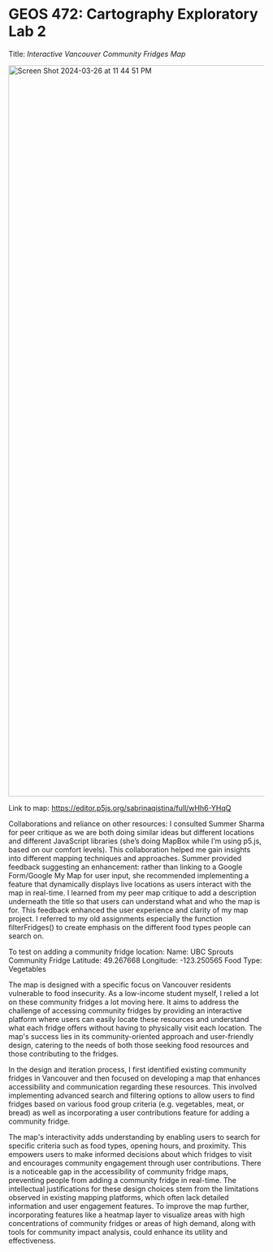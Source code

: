 # GEOS 472: Cartography Exploratory Lab 2
Title: *Interactive Vancouver Community Fridges Map*

<img width="1440" alt="Screen Shot 2024-03-26 at 11 44 51 PM" src="https://github.com/nursabrinaqistina/lab-2/assets/156841767/fbb08e1a-c7c5-4128-aaf0-d8ae75eb3d4f">

Link to map: https://editor.p5js.org/sabrinaqistina/full/wHh6-YHqQ

Collaborations and reliance on other resources: I consulted Summer Sharma for peer critique as we are both doing similar ideas but different locations and different JavaScript libraries (she’s doing MapBox while I’m using p5.js, based on our comfort levels). This collaboration helped me gain insights into different mapping techniques and approaches. Summer provided feedback suggesting an enhancement: rather than linking to a Google Form/Google My Map for user input, she recommended implementing a feature that dynamically displays live locations as users interact with the map in real-time. I learned from my peer map critique to add a description underneath the title so that users can understand what and who the map is for. This feedback enhanced the user experience and clarity of my map project. I referred to my old assignments especially the function filterFridges() to create emphasis on the different food types people can search on.

To test on adding a community fridge location:
Name: UBC Sprouts Community Fridge
Latitude: 49.267668
Longitude: -123.250565
Food Type: Vegetables

The map is designed with a specific focus on Vancouver residents vulnerable to food insecurity. As a low-income student myself, I relied a lot on these community fridges a lot moving here. It aims to address the challenge of accessing community fridges by providing an interactive platform where users can easily locate these resources and understand what each fridge offers without having to physically visit each location. The map's success lies in its community-oriented approach and user-friendly design, catering to the needs of both those seeking food resources and those contributing to the fridges.

In the design and iteration process, I first identified existing community fridges in Vancouver and then focused on developing a map that enhances accessibility and communication regarding these resources. This involved implementing advanced search and filtering options to allow users to find fridges based on various food group criteria (e.g. vegetables, meat, or bread) as well as incorporating a user contributions feature for adding a community fridge.

The map's interactivity adds understanding by enabling users to search for specific criteria such as food types, opening hours, and proximity. This empowers users to make informed decisions about which fridges to visit and encourages community engagement through user contributions. There is a noticeable gap in the accessibility of community fridge maps, preventing people from adding a community fridge in real-time. The intellectual justifications for these design choices stem from the limitations observed in existing mapping platforms, which often lack detailed information and user engagement features. To improve the map further, incorporating features like a heatmap layer to visualize areas with high concentrations of community fridges or areas of high demand, along with tools for community impact analysis, could enhance its utility and effectiveness.
